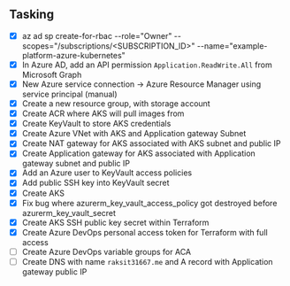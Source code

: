 ## Tasking

- [x] az ad sp create-for-rbac --role="Owner" --scopes="/subscriptions/<SUBSCRIPTION_ID>" --name="example-platform-azure-kubernetes"
- [x] In Azure AD, add an API permission `Application.ReadWrite.All` from Microsoft Graph
- [x] New Azure service connection -> Azure Resource Manager using service principal (manual)
- [x] Create a new resource group, with storage account
- [x] Create ACR where AKS will pull images from
- [x] Create KeyVault to store AKS credentials
- [x] Create Azure VNet with AKS and Application gateway Subnet
- [x] Create NAT gateway for AKS associated with AKS subnet and public IP
- [x] Create Application gateway for AKS associated with Application gateway subnet and public IP
- [x] Add an Azure user to KeyVault access policies
- [x] Add public SSH key into KeyVault secret
- [x] Create AKS
- [x] Fix bug where azurerm_key_vault_access_policy got destroyed before azurerm_key_vault_secret
- [x] Create AKS SSH public key secret within Terraform
- [x] Create Azure DevOps personal access token for Terraform with full access
- [ ] Create Azure DevOps variable groups for ACA
- [ ] Create DNS with name `raksit31667.me` and A record with Application gateway public IP
